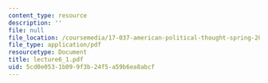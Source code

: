 ```yaml
---
content_type: resource
description: ''
file: null
file_location: /coursemedia/17-037-american-political-thought-spring-2004/5cd0e0531b099f3b24f5a59b6ea8abcf_lecture6_1.pdf
file_type: application/pdf
resourcetype: Document
title: lecture6_1.pdf
uid: 5cd0e053-1b09-9f3b-24f5-a59b6ea8abcf
---
```

